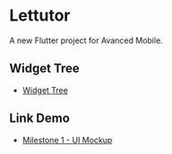 # Lettutor

A new Flutter project for Avanced Mobile.

## Widget Tree
- [Widget Tree](https://drive.google.com/file/d/13eOl5MLjpgTSAiGDcXH7FiO93gZsMOeM/view)

## Link Demo

- [Milestone 1 - UI Mockup](https://www.youtube.com/watch?v=1UYMa3OMwB8)

## 
